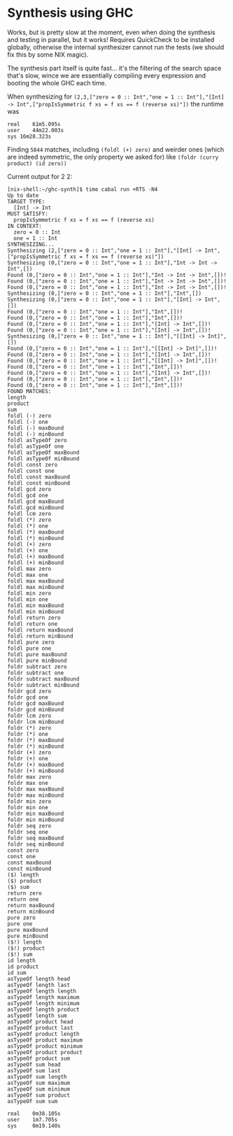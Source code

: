 Synthesis using GHC
===================

Works, but is pretty slow at the moment, even when doing the synthesis and
testing in parallel, but it works! Requires QuickCheck to be installed globally,
otherwise the internal synthesizer cannot run the tests (we should fix this
by some NIX magic).

The synthesis part itself is quite fast... it's the filtering of the search
space that's slow, wince we are essentially compiling every expression and
booting the whole GHC each time.

When synthesizing for `(2,3,["zero = 0 :: Int","one = 1 :: Int"],"[Int] -> Int",["propIsSymmetric f xs = f xs == f (reverse xs)"])` the runtime was

```
real	61m5.095s
user	44m22.003s
sys	16m28.323s
```

Finding `5844` matches, including `(foldl (+) zero)` and
weirder ones (which are indeed symmetric, the only property we asked for) like
`(foldr (curry product) (id zero))`


Current output for 2 2:
```
[nix-shell:~/ghc-synth]$ time cabal run +RTS -N4
Up to date
TARGET TYPE:
  [Int] -> Int
MUST SATISFY:
  propIsSymmetric f xs = f xs == f (reverse xs)
IN CONTEXT:
  zero = 0 :: Int
  one = 1 :: Int
SYNTHESIZING...
Synthesizing (2,["zero = 0 :: Int","one = 1 :: Int"],"[Int] -> Int",["propIsSymmetric f xs = f xs == f (reverse xs)"])
Synthesizing (0,["zero = 0 :: Int","one = 1 :: Int"],"Int -> Int -> Int",[])
Found (0,["zero = 0 :: Int","one = 1 :: Int"],"Int -> Int -> Int",[])!
Found (0,["zero = 0 :: Int","one = 1 :: Int"],"Int -> Int -> Int",[])!
Found (0,["zero = 0 :: Int","one = 1 :: Int"],"Int -> Int -> Int",[])!
Synthesizing (0,["zero = 0 :: Int","one = 1 :: Int"],"Int",[])
Synthesizing (0,["zero = 0 :: Int","one = 1 :: Int"],"[Int] -> Int",[])
Found (0,["zero = 0 :: Int","one = 1 :: Int"],"Int",[])!
Found (0,["zero = 0 :: Int","one = 1 :: Int"],"Int",[])!
Found (0,["zero = 0 :: Int","one = 1 :: Int"],"[Int] -> Int",[])!
Found (0,["zero = 0 :: Int","one = 1 :: Int"],"[Int] -> Int",[])!
Synthesizing (0,["zero = 0 :: Int","one = 1 :: Int"],"[[Int] -> Int]",[])
Found (0,["zero = 0 :: Int","one = 1 :: Int"],"[[Int] -> Int]",[])!
Found (0,["zero = 0 :: Int","one = 1 :: Int"],"[Int] -> Int",[])!
Found (0,["zero = 0 :: Int","one = 1 :: Int"],"[[Int] -> Int]",[])!
Found (0,["zero = 0 :: Int","one = 1 :: Int"],"Int",[])!
Found (0,["zero = 0 :: Int","one = 1 :: Int"],"[Int] -> Int",[])!
Found (0,["zero = 0 :: Int","one = 1 :: Int"],"Int",[])!
Found (0,["zero = 0 :: Int","one = 1 :: Int"],"Int",[])!
FOUND MATCHES:
length
product
sum
foldl (-) zero
foldl (-) one
foldl (-) maxBound
foldl (-) minBound
foldl asTypeOf zero
foldl asTypeOf one
foldl asTypeOf maxBound
foldl asTypeOf minBound
foldl const zero
foldl const one
foldl const maxBound
foldl const minBound
foldl gcd zero
foldl gcd one
foldl gcd maxBound
foldl gcd minBound
foldl lcm zero
foldl (*) zero
foldl (*) one
foldl (*) maxBound
foldl (*) minBound
foldl (+) zero
foldl (+) one
foldl (+) maxBound
foldl (+) minBound
foldl max zero
foldl max one
foldl max maxBound
foldl max minBound
foldl min zero
foldl min one
foldl min maxBound
foldl min minBound
foldl return zero
foldl return one
foldl return maxBound
foldl return minBound
foldl pure zero
foldl pure one
foldl pure maxBound
foldl pure minBound
foldr subtract zero
foldr subtract one
foldr subtract maxBound
foldr subtract minBound
foldr gcd zero
foldr gcd one
foldr gcd maxBound
foldr gcd minBound
foldr lcm zero
foldr lcm minBound
foldr (*) zero
foldr (*) one
foldr (*) maxBound
foldr (*) minBound
foldr (+) zero
foldr (+) one
foldr (+) maxBound
foldr (+) minBound
foldr max zero
foldr max one
foldr max maxBound
foldr max minBound
foldr min zero
foldr min one
foldr min maxBound
foldr min minBound
foldr seq zero
foldr seq one
foldr seq maxBound
foldr seq minBound
const zero
const one
const maxBound
const minBound
($) length
($) product
($) sum
return zero
return one
return maxBound
return minBound
pure zero
pure one
pure maxBound
pure minBound
($!) length
($!) product
($!) sum
id length
id product
id sum
asTypeOf length head
asTypeOf length last
asTypeOf length length
asTypeOf length maximum
asTypeOf length minimum
asTypeOf length product
asTypeOf length sum
asTypeOf product head
asTypeOf product last
asTypeOf product length
asTypeOf product maximum
asTypeOf product minimum
asTypeOf product product
asTypeOf product sum
asTypeOf sum head
asTypeOf sum last
asTypeOf sum length
asTypeOf sum maximum
asTypeOf sum minimum
asTypeOf sum product
asTypeOf sum sum

real	0m38.105s
user	1m7.705s
sys 	0m19.140s
```

